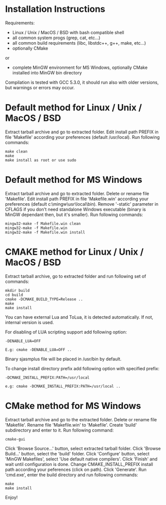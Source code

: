 Installation Instructions
=========================

Requirements:
- Linux / Unix / MacOS / BSD with bash compatible shell 
- all common system progs (grep, cat, etc...)
- all common build requirements (libc, libstdc++, g++, make, etc...)
- optionally CMake

or

- complete MinGW environment for MS Windows, optionally CMake installed into MinGW bin directory

Compilation is tested with GCC 5.3.0, it should run also with older versions, but warnings or errors may occur.

Default method for Linux / Unix / MacOS / BSD
=========================================================

Extract tarball archive and go to extracted folder. Edit install path PREFIX in file 'Makefile' according your preferences (default /usr/local). Run following commands:

	make clean
	make
	make install as root or use sudo

Default method for MS Windows
=========================================

Extract tarball archive and go to extracted folder. Delete or rename file 'Makefile'. Edit install path PREFIX in file 'Makefile.win' according your preferences (default c:\mingw\usr\local\bin). Remove '-static' parameter in CFLAGS if you don't need standalone Windows executable (binary is MinGW dependant then, but it's smaller). Run following commands:

	mingw32-make -f Makefile.win clean
	mingw32-make -f Makefile.win
	mingw32-make -f Makefile.win install

CMAKE method for Linux / Unix / MacOS / BSD
===========================================

Extract tarball archive, go to extracted folder and run following set of commands:

	mkdir build 
	cd build
	cmake -DCMAKE_BUILD_TYPE=Release ..
	make
	make install

You can have external Lua and ToLua, it is detected automatically. If not, internal version is used.

For disabling of LUA scripting support add following option:

	-DENABLE_LUA=OFF 

	E.g: cmake -DENABLE_LUA=OFF ..

Binary sjasmplus file will be placed in /usr/bin by default.

To change install directory prefix add following option with specified prefix:

	-DCMAKE_INSTALL_PREFIX:PATH=/usr/local

	e.g: cmake -DCMAKE_INSTALL_PREFIX:PATH=/usr/local ..


CMake method for MS Windows
===========================

Extract tarball archive and go to the extracted folder. Delete or rename file 'Makefile'. Rename file 'Makefile.win' to 'Makefile'. Create 'build' subdirectory and enter to it. Run following command:

	cmake-gui
	
Click 'Browse Source...' button, select extracted tarball folder. Click 'Browse Build...' button, select the 'build' folder. Click 'Configure' button, select 'MinGW Makefiles', select 'Use default native compilers'. Click 'Finish' and wait until configuration is done. Change CMAKE_INSTALL_PREFIX install path according your peferences (click on path). Click 'Generate'. Run 'cmd.exe', enter the build directory and run following commands:

	make
	make install	

Enjoy!
